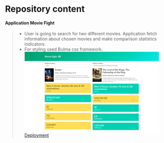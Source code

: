 # Repository content
#### Application Movie Fight
> - User is going to search for two different movies. Application fetch information about chosen movies and make comparison statistics indicators.  
> - For styling used Bulma css framework. 
>![Screenshot](assets/img-movie-fight.png)
>[Deployment](https://nadyashvedko.github.io/mini-projects-js/movie-fight/)
